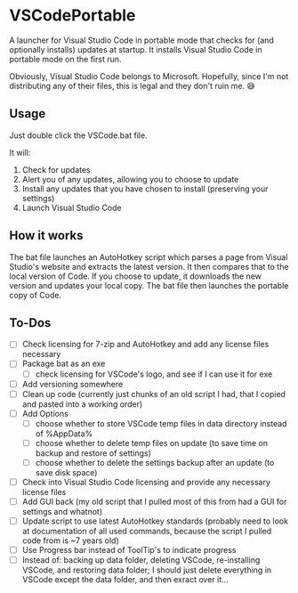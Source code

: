 # VSCodePortable

A launcher for Visual Studio Code in portable mode that checks for (and optionally installs) updates at startup. It installs Visual Studio Code in portable mode on the first run.  

Obviously, Visual Studio Code belongs to Microsoft. Hopefully, since I'm not distributing any of their files, this is legal and they don't ruin me. :sweat_smile:

## Usage

Just double click the VSCode.bat file.  

It will:

1. Check for updates
1. Alert you of any updates, allowing you to choose to update
1. Install any updates that you have chosen to install (preserving your settings)
1. Launch Visual Studio Code

## How it works

The bat file launches an AutoHotkey script which parses a page from Visual Studio's website and extracts the latest version. It then compares that to the local version of Code. If you choose to update, it downloads the new version and updates your local copy. The bat file then launches the portable copy of Code.

## To-Dos

* [ ] Check licensing for 7-zip and AutoHotkey and add any license files necessary
* [ ] Package bat as an exe
    - [ ] check licensing for VSCode's logo, and see if I can use it for exe
* [ ] Add versioning somewhere
* [ ] Clean up code (currently just chunks of an old script I had, that I copied and pasted into a working order)
* [ ] Add Options
    - [ ] choose whether to store VSCode temp files in data directory instead of %AppData%
    - [ ] choose whether to delete temp files on update (to save time on backup and restore of settings)
    - [ ] choose whether to delete the settings backup after an update (to save disk space)
* [ ] Check into Visual Studio Code licensing and provide any necessary license files
* [ ] Add GUI back (my old script that I pulled most of this from had a GUI for settings and whatnot)
* [ ] Update script to use latest AutoHotkey standards (probably need to look at documentation of all used commands, because the script I pulled code from is ~7 years old)
* [ ] Use Progress bar instead of ToolTip's to indicate progress
* [ ] Instead of: backing up data folder, deleting VSCode, re-installing VSCode, and restoring data folder; I should just delete everything in VSCode except the data folder, and then exract over it...
